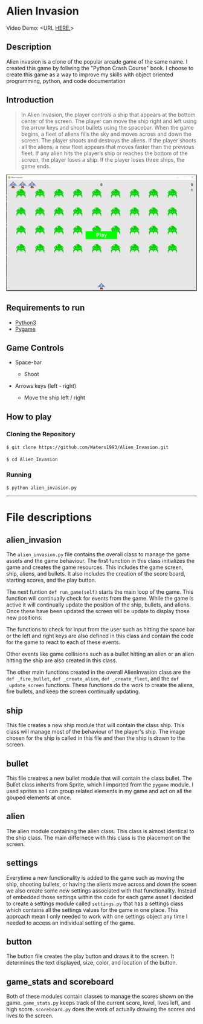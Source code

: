 # Alien Invasion

Video Demo: <URL [HERE.](https://youtu.be/QGz4MlLBK6s "Alien Invasion")>

## Description

Alien invasion is a clone of the popular arcade game of the same name. I created this game by follwing the "Python Crash Course" book.
I choose to create this game as a way to improve my skills with object oriented programming, python, and code documentation

## Introduction

> In Alien Invasion, the player controls a ship that appears at
> the bottom center of the screen. The player can move the ship
> right and left using the arrow keys and shoot bullets using the
> spacebar. When the game begins, a fleet of aliens fills the sky
> and moves across and down the screen. The player shoots and
> destroys the aliens. If the player shoots all the aliens, a new fleet
> appears that moves faster than the previous fleet. If any alien hits
> the player’s ship or reaches the bottom of the screen, the player
> loses a ship. If the player loses three ships, the game ends.

![demo](./images/play.PNG)

## Requirements to run

- [Python3](https://www.python.org/)
- [Pygame](https://www.pygame.org/)

## Game Controls

- Space-bar

  - Shoot

- Arrows keys (left - right)
  - Move the ship left / right

## How to play

### Cloning the Repository

```
$ git clone https://github.com/Waters1993/Alien_Invasion.git

$ cd Alien_Invasion
```

### Running

```
$ python alien_invasion.py
```

---

# File descriptions

## alien_invasion

The `alien_invasion.py` file contains the overall class to manage the game assets and the game behaviour. The first function in this class initializes the game and creates the game resources. This includes the game screen, ship, aliens, and bullets. It also includes the creation of the score board, starting scores, and the play button.

The next funtion `def run_game(self)` starts the main loop of the game. This function will continually check for events from the game. While the game is active it will continually update the position of the ship, bullets, and aliens. Once these have been updated the screen will be update to display those new positions.

The functions to check for input from the user such as hitting the space bar or the left and right keys are also defined in this class and contain the code for the game to react to each of these events.

Other events like game collisions such as a bullet hitting an alien or an alien hitting the ship are also created in this class.

The other main functions created in the overall AlienInvasion class are the `def _fire_bullet`, `def _create_alien`, `def _create_fleet`, and the `def _update_screen` functions. These functions do the work to create the aliens, fire bullets, and keep the screen continually updating.

## ship

This file creates a new ship module that will contain the class ship. This class will manage most of the behaviour of the player's ship. The image chosen for the ship is called in this file and then the ship is drawn to the screen.

## bullet

This file creatres a new bullet module that will contain the class bullet. The Bullet class inherits from Sprite, which I imported from the `pygame` module. I used sprites so I can group related elements in my game and act on all the gouped elements at once.

## alien

The alien module containing the alien class. This class is almost identical to the ship class. The main differnece with this class is the placement on the screen.

## settings

Everytime a new functionality is added to the game such as moving the ship, shooting bullets, or having the aliens move across and down the sceen we also create some new settings associated with that functionality. Instead of embedded those settings within the code for each game asset I decided to create a settings module called `settings.py` that has a settings class which contains all the settings values for the game in one place. This approach mean I only needed to work with one settings object any time I needed to access an individual setting of the game.

## button

The button file creates the play button and draws it to the screen. It determines the text displayed, size, color, and location of the button.

## game_stats and scoreboard

Both of these modules contain classes to manage the scores shown on the game. `game_stats.py` keeps track of the current score, level, lives left, and high score. `scoreboard.py` does the work of actually drawing the scores and lives to the screen.
